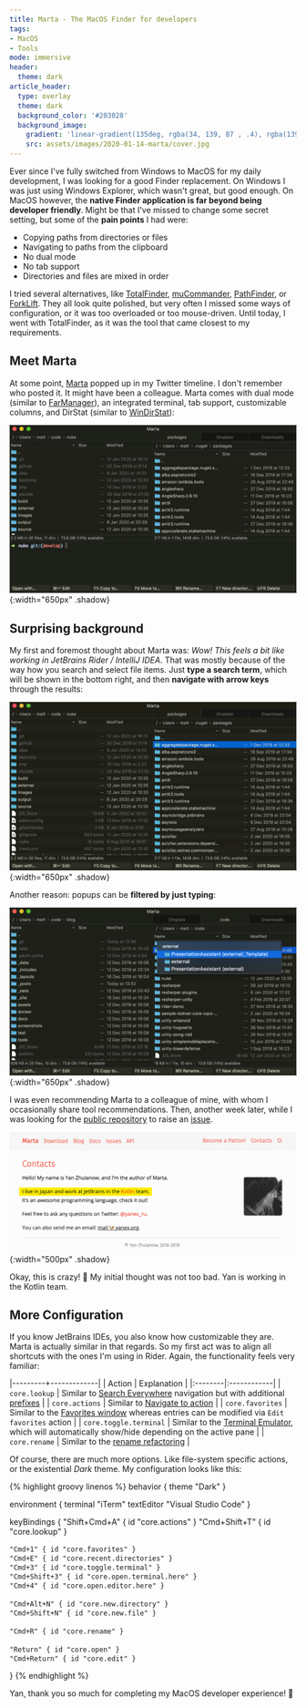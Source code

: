 ```yaml
---
title: Marta - The MacOS Finder for developers
tags:
- MacOS
- Tools
mode: immersive
header:
  theme: dark
article_header:
  type: overlay
  theme: dark
  background_color: '#203028'
  background_image:
    gradient: 'linear-gradient(135deg, rgba(34, 139, 87 , .4), rgba(139, 34, 139, .4))'
    src: assets/images/2020-01-14-marta/cover.jpg
---
```


Ever since I've fully switched from Windows to MacOS for my daily development, I was looking for a good Finder replacement. On Windows I was just using Windows Explorer, which wasn't great, but good enough. On MacOS however, the **native Finder application is far beyond being developer friendly**. Might be that I've missed to change some secret setting, but some of the **pain points** I had were:

- Copying paths from directories or files
- Navigating to paths from the clipboard
- No dual mode
- No tab support
- Directories and files are mixed in order

I tried several alternatives, like [TotalFinder](https://totalfinder.binaryage.com/), [muCommander](https://www.mucommander.com/), [PathFinder](https://cocoatech.com/), or [ForkLift](https://binarynights.com/). They all look quite polished, but very often I missed some ways of configuration, or it was too overloaded or too mouse-driven. Until today, I went with TotalFinder, as it was the tool that came closest to my requirements.

## Meet Marta

At some point, [Marta](https://marta.yanex.org/) popped up in my Twitter timeline. I don't remember who posted it. It might have been a colleague. Marta comes with dual mode (similar to [FarManager](https://www.farmanager.com/)), an integrated terminal, tab support, customizable columns, and DirStat (similar to [WinDirStat](https://windirstat.net/)):

![Marta overview](/assets/images/2020-01-14-marta/overview.png){:width="650px" .shadow}

## Surprising background

My first and foremost thought about Marta was: *Wow! This feels a bit like working in JetBrains Rider / IntelliJ IDEA.* That was mostly because of the way how you search and select file items. Just **type a search term**, which will be shown in the bottom right, and then **navigate with arrow keys** through the results:

![Searching and selecting](/assets/images/2020-01-14-marta/searching01.gif){:width="650px" .shadow}

Another reason: popups can be **filtered by just typing**:

![Searching in popups](/assets/images/2020-01-14-marta/searching02.png){:width="650px" .shadow}

I was even recommending Marta to a colleague of mine, with whom I occasionally share tool recommendations. Then, another week later, while I was looking for the [public repository](https://github.com/marta-file-manager/marta-issues) to raise an [issue](https://github.com/marta-file-manager/marta-issues/issues/623).

![Searching in popups](/assets/images/2020-01-14-marta/yan.png){:width="500px" .shadow}

Okay, this is crazy! 🤯 My initial thought was not too bad. Yan is working in the Kotlin team.

## More Configuration

If you know JetBrains IDEs, you also know how customizable they are. Marta is actually similar in that regards. So my first act was to align all shortcuts with the ones I'm using in Rider. Again, the functionality feels very familiar:

|---------+-------------|
| Action  | Explanation |
|:--------|:------------|
| `core.lookup` | Similar to [Search Everywhere](https://www.jetbrains.com/help/rider/Searching_Everywhere.html) navigation but with additional [prefixes](https://marta.yanex.org/docs/#look-up) |
| `core.actions` | Similar to [Navigate to action](https://www.jetbrains.com/help/rider/Navigating_to_Action.html) |
| `core.favorites` | Similar to the [Favorites window](https://www.jetbrains.com/help/rider/Favorites_Tool_Window.html) whereas entries can be modified via `Edit favorites` action |
| `core.toggle.terminal` | Similar to the [Terminal Emulator](https://www.jetbrains.com/help/rider/Terminal_Emulator.html), which will automatically show/hide depending on the active pane |
| `core.rename` | Similar to the [rename refactoring](https://www.jetbrains.com/help/rider/Refactorings__Rename.html) |

Of course, there are much more options. Like file-system specific actions, or the existential _Dark_ theme. My configuration looks like this:

{% highlight groovy linenos %}
behavior {
    theme "Dark"
}

environment {
    terminal "iTerm"
    textEditor "Visual Studio Code"
}

keyBindings {
    "Shift+Cmd+A" { id "core.actions" }
    "Cmd+Shift+T" { id "core.lookup" }
    
    "Cmd+1" { id "core.favorites" }
    "Cmd+E" { id "core.recent.directories" }
    "Cmd+3" { id "core.toggle.terminal" }
    "Cmd+Shift+3" { id "core.open.terminal.here" }
    "Cmd+4" { id "core.open.editor.here" }
    
    "Cmd+Alt+N" { id "core.new.directory" }
    "Cmd+Shift+N" { id "core.new.file" }
    
    "Cmd+R" { id "core.rename" }
    
    "Return" { id "core.open" }
    "Cmd+Return" { id "core.edit" }
}
{% endhighlight %}

Yan, thank you so much for completing my MacOS developer experience! 👏